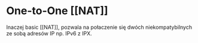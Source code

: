 # One-to-One [[NAT]]
 Inaczej basic [[NAT]], pozwala na połaczenie się dwóch niekompatybilnych ze sobą adresów IP np. IPv6 z IPX.